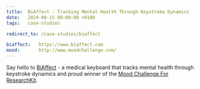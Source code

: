 ```yaml
---
title:  BiAffect - Tracking Mental Health Through Keystroke Dynamics
date:   2024-08-15 08:00:00 +0100
tags:   case-studies

redirect_to: /case-studies/biaffect

biaffect:   https://www.biaffect.com
mood:       http://www.moodchallenge.com/
---
```


Say hello to [BiAffect]({{page.biaffect}}) - a medical keyboard that tracks mental health through keystroke dynamics and proud winner of the [Mood Challenge For ResearchKit]({{page.mood}}).